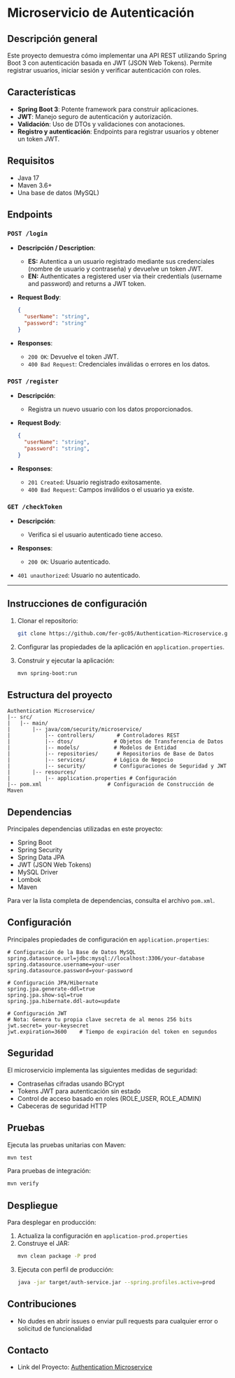 # Microservicio de Autenticación

## Descripción general
Este proyecto demuestra cómo implementar una API REST utilizando Spring Boot 3 con autenticación basada en JWT (JSON Web Tokens). Permite registrar usuarios, iniciar sesión y verificar autenticación con roles.

## Características
- **Spring Boot 3**: Potente framework para construir aplicaciones.
- **JWT**: Manejo seguro de autenticación y autorización.
- **Validación**: Uso de DTOs y validaciones con anotaciones.
- **Registro y autenticación**: Endpoints para registrar usuarios y obtener un token JWT.

## Requisitos
- Java 17
- Maven 3.6+
- Una base de datos (MySQL)

## Endpoints

### `POST /login`
- **Descripción / Description**:
  - **ES:** Autentica a un usuario registrado mediante sus credenciales (nombre de usuario y contraseña) y devuelve un token JWT.
  - **EN:** Authenticates a registered user via their credentials (username and password) and returns a JWT token.

- **Request Body**:
  ```json
  {
    "userName": "string",
    "password": "string"
  }
  ```

- **Responses**:
  - `200 OK`: Devuelve el token JWT.
  - `400 Bad Request`: Credenciales inválidas o errores en los datos.

### `POST /register`
- **Descripción**:
  - Registra un nuevo usuario con los datos proporcionados.

- **Request Body**:
  ```json
  {
    "userName": "string",
    "password": "string",
  }
  ```

- **Responses**:
  - `201 Created`: Usuario registrado exitosamente.
  - `400 Bad Request`: Campos inválidos o el usuario ya existe.

### `GET /checkToken`
- **Descripción**:
  - Verifica si el usuario autenticado tiene acceso.
  
- **Responses**:
  - `200 OK`: Usuario autenticado.
- `401 unauthorized`: Usuario no autenticado.
---

## Instrucciones de configuración

1. Clonar el repositorio:
   ```bash
   git clone https://github.com/fer-gc05/Authentication-Microservice.git
   ```

2. Configurar las propiedades de la aplicación en `application.properties`.

3. Construir y ejecutar la aplicación:
   ```bash
   mvn spring-boot:run
   ```

## Estructura del proyecto
```
Authentication Microservice/
|-- src/
|   |-- main/
|       |-- java/com/security/microservice/
|           |-- controllers/       # Controladores REST
|           |-- dtos/             # Objetos de Transferencia de Datos
|           |-- models/           # Modelos de Entidad
|           |-- repositories/      # Repositorios de Base de Datos
|           |-- services/         # Lógica de Negocio
|           |-- security/         # Configuraciones de Seguridad y JWT
|       |-- resources/
|           |-- application.properties # Configuración
|-- pom.xml                     # Configuración de Construcción de Maven
```

## Dependencias
Principales dependencias utilizadas en este proyecto:
- Spring Boot
- Spring Security
- Spring Data JPA
- JWT (JSON Web Tokens)
- MySQL Driver
- Lombok
- Maven

Para ver la lista completa de dependencias, consulta el archivo `pom.xml`.

## Configuración
Principales propiedades de configuración en `application.properties`:

```properties
# Configuración de la Base de Datos MySQL
spring.datasource.url=jdbc:mysql://localhost:3306/your-database
spring.datasource.username=your-user
spring.datasource.password=your-password

# Configuración JPA/Hibernate
spring.jpa.generate-ddl=true
spring.jpa.show-sql=true
spring.jpa.hibernate.ddl-auto=update

# Configuración JWT
# Nota: Genera tu propia clave secreta de al menos 256 bits
jwt.secret= your-keysecret
jwt.expiration=3600    # Tiempo de expiración del token en segundos
```

## Seguridad
El microservicio implementa las siguientes medidas de seguridad:

- Contraseñas cifradas usando BCrypt
- Tokens JWT para autenticación sin estado
- Control de acceso basado en roles (ROLE_USER, ROLE_ADMIN)
- Cabeceras de seguridad HTTP

## Pruebas
Ejecuta las pruebas unitarias con Maven:

```bash
mvn test
```

Para pruebas de integración:
```bash
mvn verify
```

## Despliegue
Para desplegar en producción:

1. Actualiza la configuración en `application-prod.properties`
2. Construye el JAR:
   ```bash
   mvn clean package -P prod
   ```
3. Ejecuta con perfil de producción:
   ```bash
   java -jar target/auth-service.jar --spring.profiles.active=prod
   ```

## Contribuciones

- No dudes en abrir issues o enviar pull requests para cualquier error o solicitud de funcionalidad

## Contacto
- Link del Proyecto: [Authentication Microservice](https://github.com/fer-gc05/Authentication-Microservice.git)

